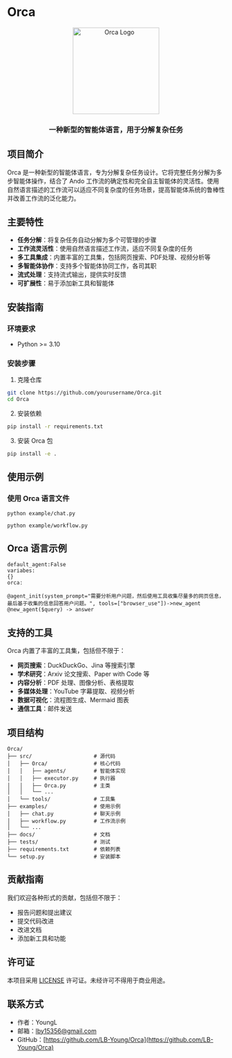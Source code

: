 # Orca

<div align="center">
  <img src="https://via.placeholder.com/200x200.png?text=Orca" alt="Orca Logo" width="200" height="200">
  <h3>一种新型的智能体语言，用于分解复杂任务</h3>
</div>

## 项目简介

Orca 是一种新型的智能体语言，专为分解复杂任务设计。它将完整任务分解为多步智能体操作，结合了 Ando 工作流的确定性和完全自主智能体的灵活性。使用自然语言描述的工作流可以适应不同复杂度的任务场景，提高智能体系统的鲁棒性并改善工作流的泛化能力。

## 主要特性

- **任务分解**：将复杂任务自动分解为多个可管理的步骤
- **工作流灵活性**：使用自然语言描述工作流，适应不同复杂度的任务
- **多工具集成**：内置丰富的工具集，包括网页搜索、PDF处理、视频分析等
- **多智能体协作**：支持多个智能体协同工作，各司其职
- **流式处理**：支持流式输出，提供实时反馈
- **可扩展性**：易于添加新工具和智能体

## 安装指南

### 环境要求

- Python >= 3.10

### 安装步骤

1. 克隆仓库

```bash
git clone https://github.com/yourusername/Orca.git
cd Orca
```

2. 安装依赖

```bash
pip install -r requirements.txt
```

3. 安装 Orca 包

```bash
pip install -e .
```

## 使用示例

### 使用 Orca 语言文件
```
python example/chat.py

python example/workflow.py
```

## Orca 语言示例

```
default_agent:False
variabes:
{}
orca:

@agent_init(system_prompt="需要分析用户问题，然后使用工具收集尽量多的网页信息，最后基于收集的信息回答用户问题。", tools=["browser_use"])->new_agent
@new_agent($query) -> answer
```

## 支持的工具

Orca 内置了丰富的工具集，包括但不限于：

- **网页搜索**：DuckDuckGo、Jina 等搜索引擎
- **学术研究**：Arxiv 论文搜索、Paper with Code 等
- **内容分析**：PDF 处理、图像分析、表格提取
- **多媒体处理**：YouTube 字幕提取、视频分析
- **数据可视化**：流程图生成、Mermaid 图表
- **通信工具**：邮件发送

## 项目结构

```
Orca/
├── src/                    # 源代码
│   ├── Orca/               # 核心代码
│   │   ├── agents/         # 智能体实现
│   │   ├── executor.py     # 执行器
│   │   ├── Orca.py         # 主类
│   │   └── ...
│   └── tools/              # 工具集
├── examples/               # 使用示例
│   ├── chat.py             # 聊天示例
│   ├── workflow.py         # 工作流示例
│   └── ...
├── docs/                   # 文档
├── tests/                  # 测试
├── requirements.txt        # 依赖列表
└── setup.py                # 安装脚本
```

## 贡献指南

我们欢迎各种形式的贡献，包括但不限于：

- 报告问题和提出建议
- 提交代码改进
- 改进文档
- 添加新工具和功能

## 许可证

本项目采用 [LICENSE](LICENSE) 许可证。未经许可不得用于商业用途。

## 联系方式

- 作者：YoungL
- 邮箱：[lby15356@gmail.com](mailto:lby15356@gmail.com)
- GitHub：[https://github.com/LB-Young/Orca](https://github.com/LB-Young/Orca)
